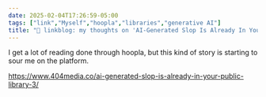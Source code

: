 ```yaml
---
date: 2025-02-04T17:26:59-05:00
tags: ["link","Myself","hoopla","libraries","generative AI"]
title: "🔗 linkblog: my thoughts on 'AI-Generated Slop Is Already In Your Public Library'"
---
```

I get a lot of reading done through hoopla, but this kind of story is starting to sour me on the platform.

https://www.404media.co/ai-generated-slop-is-already-in-your-public-library-3/